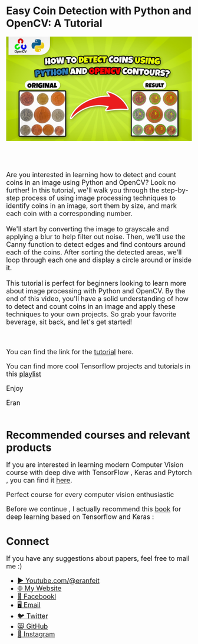 # Easy Coin Detection with Python and OpenCV: A Tutorial

<p align="center">
  <img width="800" src="How to detect coins using Python and OpenCv contours (1).jpg" "image">
</p>

##
<br/><br/> 

<font size= "4" >
Are you interested in learning how to detect and count coins in an image using Python and OpenCV? Look no further! In this tutorial, we'll walk you through the step-by-step process of using image processing techniques to identify coins in an image, sort them by size, and mark each coin with a corresponding number.
<br/><br/> 
We'll start by converting the image to grayscale and applying a blur to help filter out noise. Then, we'll use the Canny function to detect edges and find contours around each of the coins. After sorting the detected areas, we'll loop through each one and display a circle around or inside it.
<br/><br/> 
This tutorial is perfect for beginners looking to learn more about image processing with Python and OpenCV. By the end of this video, you'll have a solid understanding of how to detect and count coins in an image and apply these techniques to your own projects. So grab your favorite beverage, sit back, and let's get started!

<br/><br/> 
You can find the link for the [tutorial](https://youtu.be/_Coth4YESzk) here. 

You can find more cool Tensorflow projects and tutorials in this [playlist](https://www.youtube.com/watch?v=fd1msoIpM5Q&list=PLdkryDe59y4bxVvpexwR6PMTHH6_vFXjA)

Enjoy

Eran
<br/><br/> 

</font>

# Recommended courses and relevant products 
<font size= "4" >

If you are interested in learning modern Computer Vision course with deep dive with TensorFlow , Keras and Pytorch , you can find it [here](http://bit.ly/3HeDy1V).

Perfect course for every computer vision enthusiastic

Before we continue , I actually recommend this [book](https://amzn.to/3STWZ2N) for deep learning based on Tensorflow and Keras : 



</font>

# Connect

<font size= "4" >
If you have any suggestions about papers, feel free to mail me :)

- [▶️ Youtube.com/@eranfeit](youtube.com/@eranfeit?sub_confirmation=1)
- [🌐 My Website](https://eranfeit.net)
- [🐙 Facebookl](https://www.facebook.com/groups/3080601358933585)
- [🖥️ Email](mailto:feitgemel@gmail.com)
- [🐦 Twitter](https://twitter.com/eran_feit )
- [😸 GitHub](https://github.com/feitgemel)
- [📸 Instagram](https://www.instagram.com/eran_feit/)
</font>

